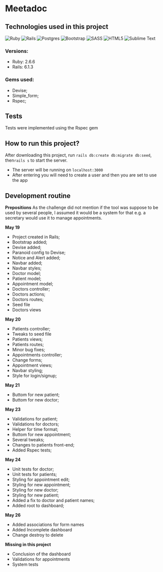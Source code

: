 
# Meetadoc

## Technologies used in this project
<img alt="Ruby" src="https://img.shields.io/badge/ruby-%23CC342D.svg?&style=for-the-badge&logo=ruby&logoColor=white"/> <img alt="Rails" src="https://img.shields.io/badge/rails-%23CC0000.svg?&style=for-the-badge&logo=ruby-on-rails&logoColor=white"/> <img alt="Postgres" src ="https://img.shields.io/badge/postgres-%23316192.svg?&style=for-the-badge&logo=postgresql&logoColor=white"/> <img alt="Bootstrap" src="https://img.shields.io/badge/bootstrap-%23563D7C.svg?style=for-the-badge&logo=bootstrap&logoColor=white"/> <img alt="SASS" src="https://img.shields.io/badge/SASS-hotpink.svg?style=for-the-badge&logo=SASS&logoColor=white"/> <img alt="HTML5" src="https://img.shields.io/badge/html5-%23E34F26.svg?style=for-the-badge&logo=html5&logoColor=white"/> <img alt="Sublime Text" src="https://img.shields.io/badge/sublime_text-%23575757.svg?style=for-the-badge&logo=sublime-text&logoColor=important"/>
### Versions:
- Ruby: 2.6.6
- Rails: 6.1.3
### Gems used:
 - Devise;
 - Simple_form;
 - Rspec;

## Tests
Tests were implemented using the Rspec gem

## How to run this project?
After downloading this project, run `rails db:create db:migrate db:seed`, then`rails s` to start the server.
 - The server will be running on `localhost:3000`
 - After entering you will need to create a user and then you are set to use the app

## Development routine

**Prepositions**
As the challenge did not mention if the tool was suppose to be used by several people, I assumed it would be a system for that e.g. a secretary would use it to manage appointments.

**May 19**

   - Project created in Rails;
   - Bootstrap added;
   - Devise added;
   - Paranoid config to Devise;
   - Notice and Alert added;
   - Navbar added;
   - Navbar styles;
   - Doctor model;
   - Patient model;
   - Appointment model;
   - Doctors controller;
   - Doctors actions;
   - Doctors routes;
   - Seed file
   - Doctors views

**May 20**

   - Patients controller;
   - Tweaks to seed file
   - Patients views;
   - Patients routes;
   - Minor bug fixes;
   - Appointments controller;
   - Change forms;
   - Appointment views;
   - Navbar styling;
   - Style for login/signup;

**May 21**

   - Buttom for new patient;
   - Buttom for new doctor;

**May 23**

   - Validations for patient;
   - Validations for doctors;
   - Helper for time format;
   - Buttom for new appointment;
   - Several tweaks;
   - Changes to patients front-end;
   - Added Rspec tests;

**May 24**

   - Unit tests for doctor;
   - Unit tests for patients;
   - Styling for appointment edit;
   - Styling for new appointment;
   - Styling for new doctor;
   - Styling for new patient;
   - Added a fix to doctor and patient names;
   - Added root to dashboard;

   **May 26**

   - Added associations for form names
   - Added Incomplete dashboard
   - Change destroy to delete

   **Missing in this project**

   - Conclusion of the dashboard
   - Validations for appointments
   - System tests

